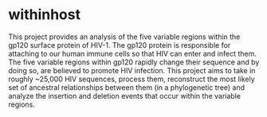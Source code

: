 # withinhost
This project provides an analysis of the five variable regions within the gp120 surface protein of HIV-1. The gp120 protein is responsible for attaching to our human immune cells so that HIV can enter and infect them. The five variable regions within gp120 rapidly change their sequence and by doing so, are believed to promote HIV infection. This project aims to take in roughly ~25,000 HIV sequences, process them, reconstruct the most likely set of ancestral relationships between them (in a phylogenetic tree) and analyze the insertion and deletion events that occur within the variable regions. 

